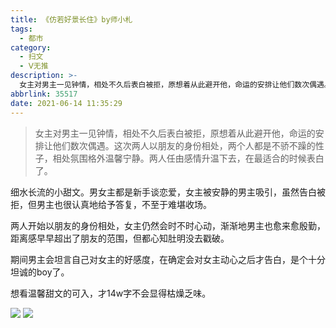 ```yaml
---
title: 《仿若好景长住》by师小札
tags:
  - 都市
category:
  - 扫文
  - Ⅴ无推
description: >-
  女主对男主一见钟情，相处不久后表白被拒，原想着从此避开他，命运的安排让他们数次偶遇。这次两人以朋友的身份相处，两个人都是不骄不躁的性子，相处氛围格外温馨宁静。两人任由感情升温下去，在最适合的时候表白了。
abbrlink: 35517
date: 2021-06-14 11:35:29
---
```

<meta name="referrer" content="no-referrer" />

> 女主对男主一见钟情，相处不久后表白被拒，原想着从此避开他，命运的安排让他们数次偶遇。这次两人以朋友的身份相处，两个人都是不骄不躁的性子，相处氛围格外温馨宁静。两人任由感情升温下去，在最适合的时候表白了。

<!-- more -->

细水长流的小甜文。男女主都是新手谈恋爱，女主被安静的男主吸引，虽然告白被拒，但男主也很认真地给予答复，不至于难堪收场。

两人开始以朋友的身份相处，女主仍然会时不时心动，渐渐地男主也愈来愈殷勤，距离感早早超出了朋友的范围，但都心知肚明没去戳破。

期间男主会坦言自己对女主的好感度，在确定会对女主动心之后才告白，是个十分坦诚的boy了。

想看温馨甜文的可入，才14w字不会显得枯燥乏味。

![](https://wx4.sinaimg.cn/mw690/0069kFhhgy1grhscmtea5j30n01dsu0y.jpg)
![](https://wx3.sinaimg.cn/mw690/0069kFhhgy1grhscolhjyj30n01dsnpe.jpg)